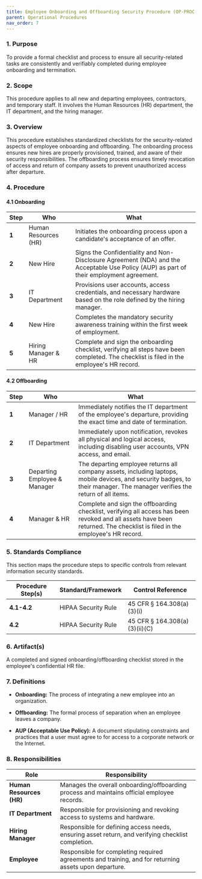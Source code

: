 ```yaml
---
title: Employee Onboarding and Offboarding Security Procedure (OP-PROC-007)
parent: Operational Procedures
nav_order: 7
---
```

### 1. Purpose

To provide a formal checklist and process to ensure all security-related tasks are consistently and verifiably completed during employee onboarding and termination.

### 2. Scope

This procedure applies to all new and departing employees, contractors, and temporary staff. It involves the Human Resources (HR) department, the IT department, and the hiring manager.

### 3. Overview

This procedure establishes standardized checklists for the security-related aspects of employee onboarding and offboarding. The onboarding process ensures new hires are properly provisioned, trained, and aware of their security responsibilities. The offboarding process ensures timely revocation of access and return of company assets to prevent unauthorized access after departure.

### 4. Procedure

#### 4.1 Onboarding

| **Step** | **Who**                      | **What**                                                                                                                                                              |
| -------- | ---------------------------- | --------------------------------------------------------------------------------------------------------------------------------------------------------------------- |
| **1**    | Human Resources (HR)         | Initiates the onboarding process upon a candidate's acceptance of an offer.                                                                                           |
| **2**    | New Hire                     | Signs the Confidentiality and Non-Disclosure Agreement (NDA) and the Acceptable Use Policy (AUP) as part of their employment agreement.                                   |
| **3**    | IT Department                | Provisions user accounts, access credentials, and necessary hardware based on the role defined by the hiring manager.                                                   |
| **4**    | New Hire                     | Completes the mandatory security awareness training within the first week of employment.                                                                              |
| **5**    | Hiring Manager & HR          | Complete and sign the onboarding checklist, verifying all steps have been completed. The checklist is filed in the employee's HR record.                                |

#### 4.2 Offboarding

| **Step** | **Who**                      | **What**                                                                                                                                                              |
| -------- | ---------------------------- | --------------------------------------------------------------------------------------------------------------------------------------------------------------------- |
| **1**    | Manager / HR                 | Immediately notifies the IT department of the employee's departure, providing the exact time and date of termination.                                                   |
| **2**    | IT Department                | Immediately upon notification, revokes all physical and logical access, including disabling user accounts, VPN access, and email.                                       |
| **3**    | Departing Employee & Manager | The departing employee returns all company assets, including laptops, mobile devices, and security badges, to their manager. The manager verifies the return of all items. |
| **4**    | Manager & HR                 | Complete and sign the offboarding checklist, verifying all access has been revoked and all assets have been returned. The checklist is filed in the employee's HR record. |

### 5. Standards Compliance

This section maps the procedure steps to specific controls from relevant information security standards.

| **Procedure Step(s)** | **Standard/Framework**     | **Control Reference**              |
| --------------------- | -------------------------- | ---------------------------------- |
| **4.1-4.2**           | HIPAA Security Rule        | 45 CFR § 164.308(a)(3)(i)          |
| **4.2**               | HIPAA Security Rule        | 45 CFR § 164.308(a)(3)(ii)(C)       |

### 6. Artifact(s)

A completed and signed onboarding/offboarding checklist stored in the employee's confidential HR file.

### 7. Definitions

- **Onboarding:** The process of integrating a new employee into an organization.

- **Offboarding:** The formal process of separation when an employee leaves a company.

- **AUP (Acceptable Use Policy):** A document stipulating constraints and practices that a user must agree to for access to a corporate network or the Internet.

### 8. Responsibilities

| **Role**           | **Responsibility**                                                                                             |
| ------------------ | -------------------------------------------------------------------------------------------------------------- |
| **Human Resources (HR)** | Manages the overall onboarding/offboarding process and maintains official employee records.                |
| **IT Department**  | Responsible for provisioning and revoking access to systems and hardware.                                      |
| **Hiring Manager** | Responsible for defining access needs, ensuring asset return, and verifying checklist completion.              |
| **Employee**       | Responsible for completing required agreements and training, and for returning assets upon departure.          |
